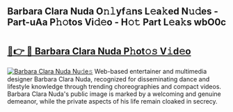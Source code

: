 ## Barbara Clara Nuda O𝚗𝚕yf𝚊ns L𝚎a𝚔ed N𝚞𝚍es - Part-uAa P𝚑𝚘tos Vi𝚍𝚎o - H𝚘𝚝 Part L𝚎a𝚔s wbO0c

# <h2><a href="http://kfdfpom.oniu.top/?m=Barbara+Clara+Nuda">🔗👉 🔴 Barbara Clara Nuda P𝚑ot𝚘𝚜 V𝚒d𝚎o</a></h2>

[![Barbara Clara Nuda Nu𝚍e𝚜](https://i.imgur.com/0qMVB7G.gif)](http://kfdfpom.oniu.top/?m=Barbara+Clara+Nuda)
Web-based entertainer and multimedia designer Barbara Clara Nuda, recognized for disseminating dance and lifestyle knowledge through trending choreographies and compact videos. Barbara Clara Nuda's public image is marked by a welcoming and genuine demeanor, while the private aspects of his life remain cloaked in secrecy.  

